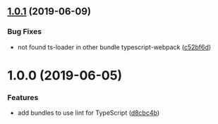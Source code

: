 ## [1.0.1](https://github.com/mitsuru793/node-package-bundle-typescript-lint/compare/v1.0.0...v1.0.1) (2019-06-09)


### Bug Fixes

* not found ts-loader in other bundle typescript-webpack ([c52bf6d](https://github.com/mitsuru793/node-package-bundle-typescript-lint/commit/c52bf6d))

# 1.0.0 (2019-06-05)


### Features

* add bundles to use lint for TypeScript ([d8cbc4b](https://github.com/mitsuru793/node-package-bundle-typescript-lint/commit/d8cbc4b))
